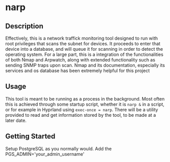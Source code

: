 # narp
## Description
Effectively, this is a network traffick monitoring tool designed to run with root privileges that scans the subnet for devices. It proceeds
to enter that device into a database, and will queue it for scanning in order to detect the operating system. For a large part, this is a
integration of the functionalities of both Nmap and Arpwatch, along with extended functionality such as sending SNMP traps upon scan. Nmap
and its documentation, especially its services and os database has been extremely helpful for this project
## Usage
This tool is meant to be running as a process in the background. Most often this is achieved through some startup script, whether it is 
`narp &` in a script, or for example in Hyprland using `exec-once = narp`. There will be a utility provided to read and get information
stored by the tool, to be made at a later date.
## Getting Started
Setup PostgreSQL as you normally would. Add the PGS_ADMIN='your_admin_username'
